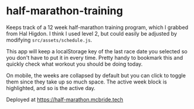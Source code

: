 # half-marathon-training

Keeps track of a 12 week half-marathon training program, which I grabbed from Hal Higdon. I think I used level 2, but could easily be adjusted by modifying `src/assets/schedule.js`.

This app will keep a localStorage key of the last race date you selected so you don't have to put it in every time. Pretty handy to bookmark this and quickly check what workout you should be doing today.

On mobile, the weeks are collapsed by default but you can click to toggle them since they take up so much space. The active week block is highlighted, and so is the active day.

Deployed at https://half-marathon.mcbride.tech
